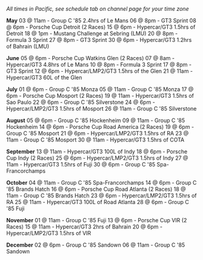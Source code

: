 *All times in Pacific, see schedule tab on channel page for your time zone*

**May**
03 @ 11am - Group C '85 2.4hrs of Le Mans
06 @ 8pm - GT3 Sprint
08 @ 6pm - Porsche Cup Detroit (2 Races)
15 @ 6pm - Hypercar/GT3 1.5hrs of Detroit
18 @ 1pm - Mustang Challenge at Sebring (LMU)
20 @ 8pm - Formula 3 Sprint
27 @ 8pm - GT3 Sprint
30 @ 6pm - Hypercar/GT3 1.2hrs of Bahrain (LMU)

**June**
05 @ 6pm - Porsche Cup Watkins Glen (2 Races)
07 @ 8am - Hypercar/GT3 4.8hrs of Le Mans
10 @ 8pm - Formula 3 Sprint
17 @ 8pm - GT3 Sprint
12 @ 6pm - Hypercar/LMP2/GT3 1.5hrs of the Glen
21 @ 11am - Hypercar/GT3 60L of the Glen

**July**
01 @ 6pm - Group C '85 Monza
05 @ 11am - Group C '85 Monza
17 @ 6pm - Porsche Cup Mosport (2 Races)
19 @ 11am - Hypercar/GT3 1.5hrs of Sao Paulo
22 @ 6pm - Group C '85 Silverstone
24 @ 6pm - Hypercar/LMP2/GT3 1.5hrs of Mosport
26 @ 11am - Group C '85 Silverstone

**August**
05 @ 6pm - Group C '85 Hockenheim
09 @ 11am - Group C '85 Hockenheim
14 @ 6pm - Porsche Cup Road America (2 Races)
19 @ 6pm - Group C '85 Mosport
21 @ 6pm - Hypercar/LMP2/GT3 1.5hrs of RA
23 @ 11am - Group C '85 Mosport
30 @ 11am - Hypercar/GT3 1.5hrs of COTA

**September**
13 @ 11am - Hypercar/GT3 100L of Indy
18 @ 6pm - Porsche Cup Indy (2 Races)
25 @ 6pm - Hypercar/LMP2/GT3 1.5hrs of Indy
27 @ 11am - Hypercar/GT3 1.5hrs of Fuji
30 @ 6pm - Group C '85 Spa-Francorchamps

**October**
04 @ 11am - Group C '85 Spa-Francorchamps
14 @ 6pm - Group C '85 Brands Hatch
16 @ 6pm - Porsche Cup Road Atlanta (2 Races)
18 @ 11am - Group C '85 Brands Hatch
23 @ 6pm - Hypercar/LMP2/GT3 1.5hrs of RA
25 @ 11am - Hypercar/GT3 100L of Road Atlanta
28 @ 6pm - Group C '85 Fuji

**November**
01 @ 11am - Group C '85 Fuji
13 @ 6pm - Porsche Cup VIR (2 Races)
15 @ 11am - Hypercar/GT3 2hrs of Bahrain
20 @ 6pm - Hypercar/LMP2/GT3 1.5hrs of VIR

**December**
02 @ 6pm - Group C '85 Sandown
06 @ 11am - Group C '85 Sandown
